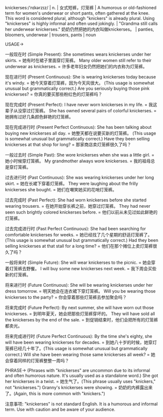knickerses:/ˈnɪkərzɪz/ | n. | 女式短裤，灯笼裤 |  A humorous or old-fashioned term for women's underwear or short pants, often gathered at the knee.  This word is considered plural, although "knickers" is already plural.  Using "knickerses" is highly informal and often used jokingly. |  "Grandma still calls her underwear knickerses."  奶奶仍然把她的内衣叫做knickerses。 |  panties, bloomers, underwear | trousers, pants | noun

USAGE->

一般现在时 (Simple Present):
She sometimes wears knickerses under her skirts. = 她有时在裙子里面穿灯笼裤。
Many older women still refer to their underwear as knickerses. = 许多老年妇女仍然把她们的内衣称为灯笼裤。

现在进行时 (Present Continuous):
She is wearing knickerses today because it's windy. = 她今天穿着灯笼裤，因为今天风很大。 (This usage is somewhat unusual but grammatically correct.)
Are you seriously buying those pink knickerses?  = 你真的要买那些粉红色的灯笼裤吗？

现在完成时 (Present Perfect):
I have never worn knickerses in my life. = 我这辈子从没穿过灯笼裤。
She has owned several pairs of colorful knickerses. = 她拥有过好几条颜色鲜艳的灯笼裤。

现在完成进行时 (Present Perfect Continuous):
She has been talking about buying new knickerses all day. = 她整天都在说要买新的灯笼裤。 (This usage is somewhat unusual but grammatically correct.)
Have they been selling knickerses at that shop for long? = 那家商店卖灯笼裤很久了吗？

一般过去时 (Simple Past):
She wore knickerses when she was a little girl. = 她小时候穿灯笼裤。
My grandmother always wore knickerses. = 我的祖母总是穿灯笼裤。

过去进行时 (Past Continuous):
She was wearing knickerses under her long skirt. = 她在长裙下穿着灯笼裤。
They were laughing about the frilly knickerses she bought. = 她们在嘲笑她买的花哨灯笼裤。

过去完成时 (Past Perfect):
She had worn knickerses before she started wearing trousers. = 在她开始穿长裤之前，她穿过灯笼裤。
They had never seen such brightly colored knickerses before.  = 他们以前从未见过如此鲜艳的灯笼裤。

过去完成进行时 (Past Perfect Continuous):
She had been searching for comfortable knickerses for weeks. = 她已经找了几个星期的舒适灯笼裤了。 (This usage is somewhat unusual but grammatically correct.)
Had they been selling knickerses at that stall for a long time? = 他们在那个摊位上卖灯笼裤很久了吗？

一般将来时 (Simple Future):
She will wear knickerses to the picnic. = 她会穿着灯笼裤去野餐。
I will buy some new knickerses next week. = 我下周会买些新的灯笼裤。

将来进行时 (Future Continuous):
She will be wearing knickerses under her dress tomorrow. = 明天她会在连衣裙下穿灯笼裤。
Will you be wearing those knickerses to the party? = 你会穿着那些灯笼裤去参加聚会吗？

将来完成时 (Future Perfect):
By next summer, she will have worn out those knickerses. = 到明年夏天，她会把那些灯笼裤穿坏的。
They will have sold all the knickerses by the end of the sale. = 到促销结束时，他们会把所有的灯笼裤都卖光。

将来完成进行时 (Future Perfect Continuous):
By the time she's eighty, she will have been wearing knickerses for decades. = 到她八十岁的时候，她穿灯笼裤已经几十年了。(This usage is somewhat unusual but grammatically correct.)
Will she have been wearing those same knickerses all week? = 她会穿着同样的灯笼裤整整一周吗？

PHRASE->
(Phrases with "knickerses" are uncommon due to its informal and often humorous nature.  It's usually used as a standalone word.)
She got her knickerses in a twist. = 她生气了。(This phrase usually uses "knickers," not "knickerses.")
Granny's knickerses were showing. = 奶奶的内裤露出来了。(Again, this is more common with "knickers.")

注意事项:  "knickerses" is not standard English. It is a humorous and informal term.  Use with caution and be aware of your audience.

